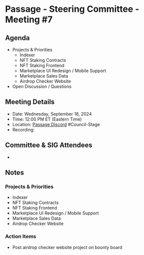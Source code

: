 # Passage - Steering Committee - Meeting #7

## Agenda
- Projects & Priorities
  - Indexer
  - NFT Staking Contracts
  - NFT Staking Frontend
  - Marketplace UI Redesign / Mobile Support
  - Marketplace Sales Data
  - Airdrop Checker Website
- Open Discussion / Questions

## Meeting Details
- Date: Wednesday, September 18, 2024
- Time: 12:00 PM ET (Eastern Time)
- Location: [Passage Discord](https://discord.gg/passage) #Council-Stage
- Recording:

## Committee & SIG Attendees
- 

##  Notes
### Projects & Priorities
- Indexer
- NFT Staking Contracts
- NFT Staking Frontend
- Marketplace UI Redesign / Mobile Support
- Marketplace Sales Data
- Airdrop Checker Website

### Action Items
- Post airdrop checker website project on bounty board
